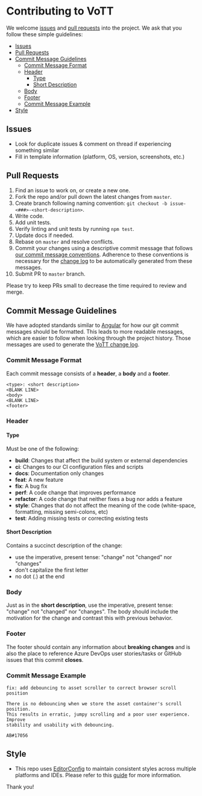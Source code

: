 # Contributing to VoTT

We welcome [issues](https://github.com/Microsoft/VoTT/issues) and [pull requests](https://github.com/Microsoft/VoTT/pulls) into the project. We ask that you follow these simple guidelines:

<!-- generated using: https://www.npmjs.com/package/markdown-toc-->
<!-- command: `markdown-toc -i CONTRIBUTING.md --bullets "*"`-->

<!-- toc -->

* [Issues](#issues)
* [Pull Requests](#pull-requests)
* [Commit Message Guidelines](#commit-message-guidelines)
  * [Commit Message Format](#commit-message-format)
  * [Header](#header)
    * [Type](#type)
    * [Short Description](#short-description)
  * [Body](#body)
  * [Footer](#footer)
  * [Commit Message Example](#commit-message-example)
* [Style](#style)

<!-- tocstop -->

## Issues

* Look for duplicate issues & comment on thread if experiencing something similar
* Fill in template information (platform, OS, version, screenshots, etc.)

## Pull Requests

1. Find an issue to work on, or create a new one.
1. Fork the repo and/or pull down the latest changes from `master`.
1. Create branch following naming convention: `git checkout -b issue-<###>-<short-description>`.
1. Write code.
1. Add unit tests.
1. Verify linting and unit tests by running `npm test`.
1. Update docs if needed.
1. Rebase on `master` and resolve conflicts.
1. Commit your changes using a descriptive commit message that follows [our commit message conventions](#commit-message-guidelines). Adherence to these conventions is necessary for the [change log](CHANGELOG.md) to be automatically generated from these messages.
1. Submit PR to `master` branch.

Please try to keep PRs small to decrease the time required to review and merge.

## Commit Message Guidelines

We have adopted standards similar to [Angular](https://github.com/angular/angular/blob/master/CONTRIBUTING.md#commit) for how our git commit messages should be formatted. This leads to more readable messages, which are easier to follow when looking through the project history. Those messages are used to generate the [VoTT change log](CHANGELOG.md).

### Commit Message Format

Each commit message consists of a **header**, a **body** and a **footer**.

```text
<type>: <short description>
<BLANK LINE>
<body>
<BLANK LINE>
<footer>
```

### Header

#### Type

Must be one of the following:

* **build**: Changes that affect the build system or external dependencies
* **ci**: Changes to our CI configuration files and scripts
* **docs**: Documentation only changes
* **feat**: A new feature
* **fix**: A bug fix
* **perf**: A code change that improves performance
* **refactor**: A code change that neither fixes a bug nor adds a feature
* **style**: Changes that do not affect the meaning of the code (white-space, formatting, missing semi-colons, etc)
* **test**: Adding missing tests or correcting existing tests

#### Short Description

Contains a succinct description of the change:

* use the imperative, present tense: "change" not "changed" nor "changes"
* don't capitalize the first letter
* no dot (.) at the end

### Body

Just as in the **short description**, use the imperative, present tense: "change" not "changed" nor "changes".
The body should include the motivation for the change and contrast this with previous behavior.

### Footer

The footer should contain any information about **breaking changes** and is also the place to
reference Azure DevOps user stories/tasks or GitHub issues that this commit **closes**.

### Commit Message Example

```text
fix: add debouncing to asset scroller to correct browser scroll position

There is no debouncing when we store the asset container's scroll position.
This results in erratic, jumpy scrolling and a poor user experience. Improve
stability and usability with debouncing.

AB#17056
```

## Style

* This repo uses [EditorConfig](https://editorconfig.org/) to maintain consistent styles across multiple platforms and IDEs. Please refer to
   this [guide](docs/STYLE.md) for more information.

Thank you!
